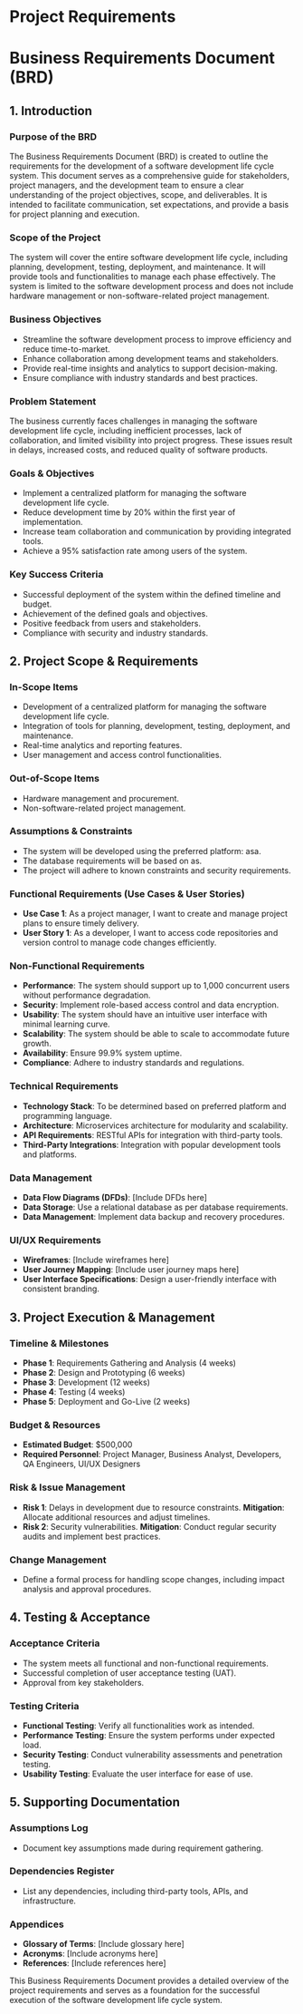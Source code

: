 # Project Requirements

# Business Requirements Document (BRD)

## 1. Introduction

### Purpose of the BRD
The Business Requirements Document (BRD) is created to outline the requirements for the development of a software development life cycle system. This document serves as a comprehensive guide for stakeholders, project managers, and the development team to ensure a clear understanding of the project objectives, scope, and deliverables. It is intended to facilitate communication, set expectations, and provide a basis for project planning and execution.

### Scope of the Project
The system will cover the entire software development life cycle, including planning, development, testing, deployment, and maintenance. It will provide tools and functionalities to manage each phase effectively. The system is limited to the software development process and does not include hardware management or non-software-related project management.

### Business Objectives
- Streamline the software development process to improve efficiency and reduce time-to-market.
- Enhance collaboration among development teams and stakeholders.
- Provide real-time insights and analytics to support decision-making.
- Ensure compliance with industry standards and best practices.

### Problem Statement
The business currently faces challenges in managing the software development life cycle, including inefficient processes, lack of collaboration, and limited visibility into project progress. These issues result in delays, increased costs, and reduced quality of software products.

### Goals & Objectives
- Implement a centralized platform for managing the software development life cycle.
- Reduce development time by 20% within the first year of implementation.
- Increase team collaboration and communication by providing integrated tools.
- Achieve a 95% satisfaction rate among users of the system.

### Key Success Criteria
- Successful deployment of the system within the defined timeline and budget.
- Achievement of the defined goals and objectives.
- Positive feedback from users and stakeholders.
- Compliance with security and industry standards.

## 2. Project Scope & Requirements

### In-Scope Items
- Development of a centralized platform for managing the software development life cycle.
- Integration of tools for planning, development, testing, deployment, and maintenance.
- Real-time analytics and reporting features.
- User management and access control functionalities.

### Out-of-Scope Items
- Hardware management and procurement.
- Non-software-related project management.

### Assumptions & Constraints
- The system will be developed using the preferred platform: asa.
- The database requirements will be based on as.
- The project will adhere to known constraints and security requirements.

### Functional Requirements (Use Cases & User Stories)
- **Use Case 1**: As a project manager, I want to create and manage project plans to ensure timely delivery.
- **User Story 1**: As a developer, I want to access code repositories and version control to manage code changes efficiently.

### Non-Functional Requirements
- **Performance**: The system should support up to 1,000 concurrent users without performance degradation.
- **Security**: Implement role-based access control and data encryption.
- **Usability**: The system should have an intuitive user interface with minimal learning curve.
- **Scalability**: The system should be able to scale to accommodate future growth.
- **Availability**: Ensure 99.9% system uptime.
- **Compliance**: Adhere to industry standards and regulations.

### Technical Requirements
- **Technology Stack**: To be determined based on preferred platform and programming language.
- **Architecture**: Microservices architecture for modularity and scalability.
- **API Requirements**: RESTful APIs for integration with third-party tools.
- **Third-Party Integrations**: Integration with popular development tools and platforms.

### Data Management
- **Data Flow Diagrams (DFDs)**: [Include DFDs here]
- **Data Storage**: Use a relational database as per database requirements.
- **Data Management**: Implement data backup and recovery procedures.

### UI/UX Requirements
- **Wireframes**: [Include wireframes here]
- **User Journey Mapping**: [Include user journey maps here]
- **User Interface Specifications**: Design a user-friendly interface with consistent branding.

## 3. Project Execution & Management

### Timeline & Milestones
- **Phase 1**: Requirements Gathering and Analysis (4 weeks)
- **Phase 2**: Design and Prototyping (6 weeks)
- **Phase 3**: Development (12 weeks)
- **Phase 4**: Testing (4 weeks)
- **Phase 5**: Deployment and Go-Live (2 weeks)

### Budget & Resources
- **Estimated Budget**: $500,000
- **Required Personnel**: Project Manager, Business Analyst, Developers, QA Engineers, UI/UX Designers

### Risk & Issue Management
- **Risk 1**: Delays in development due to resource constraints. **Mitigation**: Allocate additional resources and adjust timelines.
- **Risk 2**: Security vulnerabilities. **Mitigation**: Conduct regular security audits and implement best practices.

### Change Management
- Define a formal process for handling scope changes, including impact analysis and approval procedures.

## 4. Testing & Acceptance

### Acceptance Criteria
- The system meets all functional and non-functional requirements.
- Successful completion of user acceptance testing (UAT).
- Approval from key stakeholders.

### Testing Criteria
- **Functional Testing**: Verify all functionalities work as intended.
- **Performance Testing**: Ensure the system performs under expected load.
- **Security Testing**: Conduct vulnerability assessments and penetration testing.
- **Usability Testing**: Evaluate the user interface for ease of use.

## 5. Supporting Documentation

### Assumptions Log
- Document key assumptions made during requirement gathering.

### Dependencies Register
- List any dependencies, including third-party tools, APIs, and infrastructure.

### Appendices
- **Glossary of Terms**: [Include glossary here]
- **Acronyms**: [Include acronyms here]
- **References**: [Include references here]

This Business Requirements Document provides a detailed overview of the project requirements and serves as a foundation for the successful execution of the software development life cycle system.